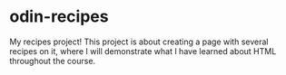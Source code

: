 # odin-recipes
My recipes project!
This project is about creating a page with several recipes on it, where I will demonstrate what I have learned about HTML throughout the course.
